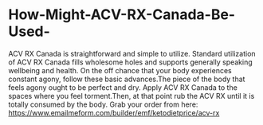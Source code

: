 # How-Might-ACV-RX-Canada-Be-Used-
ACV RX Canada is straightforward and simple to utilize. Standard utilization of ACV RX Canada fills wholesome holes and supports generally speaking wellbeing and health. On the off chance that your body experiences constant agony, follow these basic advances.The piece of the body that feels agony ought to be perfect and dry. Apply ACV RX Canada to the spaces where you feel torment.Then, at that point rub the ACV RX until it is totally consumed by the body. Grab your order from here: https://www.emailmeform.com/builder/emf/ketodietprice/acv-rx
